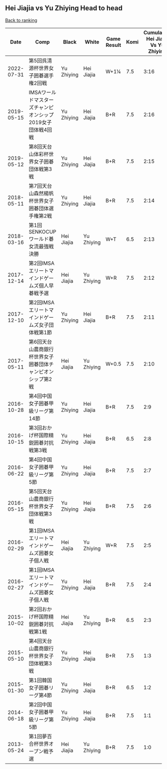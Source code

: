 ## Hei Jiajia vs Yu Zhiying Head to head

[Back to ranking](../../index.md)




| **Date** | **Comp** | **Black** | **White** | **Game Result** | **Komi** | **Cumulative Hei Jiajia Vs Yu Zhiying** | **Hei Jiajia Streak** | **Yu Zhiying Streak** | 
| --- | --- | --- | --- | --- | --- | --- | --- | --- |
| 2022-07-31 | 第5回呉清源杯世界女子囲碁選手権2回戦 | Yu Zhiying | Hei Jiajia | W+1¼ | 7.5 | 3:16 | 1 | 0 | 
| 2019-05-15 | IMSAワールドマスターズチャンピオンシップ2019女子団体戦4回戦 | Yu Zhiying | Hei Jiajia | B+R | 7.5 | 2:16 | 0 | 13 | 
| 2019-05-12 | 第8回天台山体彩杯世界女子囲碁団体戦第3戦 | Yu Zhiying | Hei Jiajia | B+R | 7.5 | 2:15 | 0 | 12 | 
| 2018-05-11 | 第7回天台山森然楊帆杯世界女子囲碁団体選手権第2戦 | Yu Zhiying | Hei Jiajia | B+R | 7.5 | 2:14 | 0 | 11 | 
| 2018-03-16 | 第1回SENKOCUPワールド碁女流最強戦決勝  | Hei Jiajia | Yu Zhiying | W+T | 6.5 | 2:13 | 0 | 10 | 
| 2017-12-14 | 第2回IMSAエリートマインドゲームズ個人早碁戦予選 | Hei Jiajia | Yu Zhiying | W+R | 7.5 | 2:12 | 0 | 9 | 
| 2017-12-10 | 第2回IMSAエリートマインドゲームズ女子団体戦第1節 | Yu Zhiying | Hei Jiajia | B+R | 7.5 | 2:11 | 0 | 8 | 
| 2017-05-11 | 第6回天台山農商銀行杯世界女子囲碁団体チャンピオンシップ第2戦 | Hei Jiajia | Yu Zhiying | W+0.5 | 7.5 | 2:10 | 0 | 7 | 
| 2016-10-28 | 第4回中国女子囲碁甲級リーグ第14節 | Yu Zhiying | Hei Jiajia | B+R | 7.5 | 2:9 | 0 | 6 | 
| 2016-10-15 | 第3回おかげ杯国際精鋭囲碁対抗戦第3戦 | Yu Zhiying | Hei Jiajia | B+R | 6.5 | 2:8 | 0 | 5 | 
| 2016-06-22 | 第4回中国女子囲碁甲級リーグ第5節 | Yu Zhiying | Hei Jiajia | B+R | 7.5 | 2:7 | 0 | 4 | 
| 2016-05-15 | 第5回天台山農商銀行杯世界女子団体戦第3戦 | Yu Zhiying | Hei Jiajia | B+R | 7.5 | 2:6 | 0 | 3 | 
| 2016-02-29 | 第1回IMSAエリートマインドゲームズ囲碁女子個人戦 | Hei Jiajia | Yu Zhiying | W+R | 7.5 | 2:5 | 0 | 2 | 
| 2016-02-27 | 第1回IMSAエリートマインドゲームズ囲碁女子個人戦 | Yu Zhiying | Hei Jiajia | B+R | 7.5 | 2:4 | 0 | 1 | 
| 2015-10-02 | 第2回おかげ杯国際精鋭囲碁対抗戦第1戦 | Hei Jiajia | Yu Zhiying | B+R | 6.5 | 2:3 | 1 | 0 | 
| 2015-05-10 | 第4回天台山農商銀行杯世界女子団体戦第3戦 | Yu Zhiying | Hei Jiajia | B+R | 7.5 | 1:3 | 0 | 3 | 
| 2015-01-30 | 第1回韓国女子囲碁リーグ第4節 | Yu Zhiying | Hei Jiajia | B+R | 6.5 | 1:2 | 0 | 2 | 
| 2014-06-18 | 第2回中国女子囲碁甲級リーグ第5節 | Yu Zhiying | Hei Jiajia | B+R | 7.5 | 1:1 | 0 | 1 | 
| 2013-05-24 | 第1回夢百合杯世界オープン戦予選 | Hei Jiajia | Yu Zhiying | B+R | 7.5 | 1:0 | 1 | 0 |




